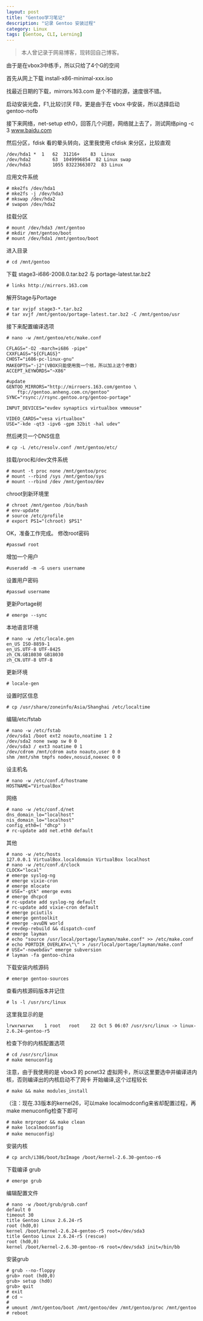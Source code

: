 ```yaml
---
layout: post
title: "Gentoo学习笔记"
description: "记录 Gentoo 安装过程"
category: Linux
tags: [Gentoo, CLI, Lerning]
---
```


> 本人曾记录于网易博客，现转回自己博客。

由于是在vbox3中练手，所以只给了4个G的空间

首先从网上下载 install-x86-minimal-xxx.iso

找最近日期的下载，mirrors.163.com 是个不错的源，速度很不错。

启动安装光盘，F1,比较讨厌 FB，更是由于在 vbox 中安装，所以选择启动 gentoo-nofb

<!-- more -->

接下来网络，net-setup eth0，回答几个问题，网络就上去了，测试网络ping -c 3 www.baidu.com

然后分区，fdisk 看的晕头转向，这里我使用 cfdisk 来分区，比较直观

    /dev/hda1 *  1   62  31216+    83  Linux
    /dev/hda2        63  1049996854  82 Linux swap
    /dev/hda3        1055 83223663072  83 Linux

应用文件系统

    # mke2fs /dev/hda1
    # mke2fs -j /dev/hda3
    # mkswap /dev/hda2
    # swapon /dev/hda2

挂载分区

    # mount /dev/hda3 /mnt/gentoo
    # mkdir /mnt/gentoo/boot
    # mount /dev/hda1 /mnt/gentoo/boot

进入目录

    # cd /mnt/gentoo

下载 stage3-i686-2008.0.tar.bz2 与 portage-latest.tar.bz2

    # links http://mirrors.163.com

解开Stage与Portage

    # tar xvjpf stage3-*.tar.bz2
    # tar xvjf /mnt/gentoo/portage-latest.tar.bz2 -C /mnt/gentoo/usr

接下来配置编译选项

    # nano -w /mnt/gentoo/etc/make.conf

    CFLAGS="-O2 -march=i686 -pipe"
    CXXFLAGS="${CFLAGS}"
    CHOST="i686-pc-linux-gnu"
    MAKEOPTS="-j2"(VBOX只能使用我一个核，所以加上这个参数)
    ACCEPT_kEYWORDS="~X86"

    #update
    GENTOO_MIRRORS="http://mirroers.163.com/gentoo \
        ftp://gentoo.anheng.com.cn/gentoo"
    SYNC="rsync://rsync.gentoo.org/gentoo-portage"

    INPUT_DEVICES="evdev synaptics virtualbox vmmouse"

    VIDEO_CARDS="vesa virtualbox"
    USE="-kde -qt3 -ipv6 -gpm 32bit -hal udev"

然后拷贝一个DNS信息

    # cp -L /etc/resolv.conf /mnt/gentoo/etc/

挂载/proc和/dev文件系统

    # mount -t proc none /mnt/gentoo/proc
    # mount --rbind /sys /mnt/gentoo/sys
    # mount --rbind /dev /mnt/gentoo/dev

chroot到新环境里

    # chroot /mnt/gentoo /bin/bash
    # env-update
    # source /etc/profile
    # export PS1="(chroot) $PS1"

OK，准备工作完成。
修改root密码

    #passwd root

增加一个用户

    #useradd -m -G users username

设置用户密码

    #passwd username

更新Portage树

    # emerge --sync

本地语言环境

    # nano -w /etc/locale.gen
    en_US ISO-8859-1
    en_US.UTF-8 UTF-8425
    zh_CN.GB18030 GB18030
    zh_CN.UTF-8 UTF-8

更新环境

    # locale-gen

设置时区信息

    # cp /usr/share/zoneinfo/Asia/Shanghai /etc/localtime

编辑/etc/fstab

    # nano -w /etc/fstab
    /dev/sda1 /boot ext2 noauto,noatime 1 2
    /dev/sda2 none swap sw 0 0
    /dev/sda3 / ext3 noatime 0 1
    /dev/cdrom /mnt/cdrom auto noauto,user 0 0
    shm /mnt/shm tmpfs nodev,nosuid,noexec 0 0

设主机名

    # nano -w /etc/conf.d/hostname
    HOSTNAME="VirtualBox"

网络

    # nano -w /etc/conf.d/net
    dns_domain_lo="localhost"
    nis_domain_lo="localhost"
    config_eth0=( "dhcp" )
    # rc-update add net.eth0 default

其他

    # nano -w /etc/hosts
    127.0.0.1 VirtualBox.localdomain VirtualBox localhost
    # nano -w /etc/conf.d/clock
    CLOCK="local"
    # emerge syslog-ng
    # emerge vixie-cron
    # emerge mlocate
    # USE="-gtk" emerge evms
    # emerge dhcpcd
    # rc-update add syslog-ng default
    # rc-update add vixie-cron default
    # emerge pciutils
    # emerge gentoolkit
    # emerge -avuDN world
    # revdep-rebuild && dispatch-conf
    # emerge layman
    # echo "source /usr/local/portage/layman/make.conf" >> /etc/make.conf
    # echo PORTDIR_OVERLAY=\"\" > /usr/local/portage/layman/make.conf
    # USE="-nowebdav" emerge subversion
    # layman -fa gentoo-china

下载安装内核源码

    # emerge gentoo-sources

查看内核源码版本并记住

    # ls -l /usr/src/linux

这里我显示的是

    lrwxrwxrwx    1 root   root    22 Oct 5 06:07 /usr/src/linux -> linux-2.6.24-gentoo-r5

检查下你的内核配置选项

    # cd /usr/src/linux
    # make menuconfig

注意，由于我使用的是 vbox3 的 pcnet32 虚拟网卡，所以这里要选中并编译进内核，否则编译出的内核启动不了网卡
开始编译,这个过程较长

    # make && make modules_install

（注：现在.33版本的kernel26，可以make localmodconfig来省却配置过程，再make menuconfig检查下即可

    # make mrproper && make clean
    # make localmodconfig
    # make menuconfig）

安装内核

    # cp arch/i386/boot/bzImage /boot/kernel-2.6.30-gentoo-r6

下载编译 grub

    # emerge grub

编辑配置文件

    # nano -w /boot/grub/grub.conf
    default 0
    timeout 30
    title Gentoo Linux 2.6.24-r5
    root (hd0,0)
    kernel /boot/kernel-2.6.24-gentoo-r5 root=/dev/sda3
    title Gentoo Linux 2.6.24-r5 (rescue)
    root (hd0,0)
    kernel /boot/kernel-2.6.30-gentoo-r6 root=/dev/sda3 init=/bin/bb

安装grub

    # grub --no-floppy
    grub> root (hd0,0)
    grub> setup (hd0)
    grub> quit
    # exit
    # cd ~
    #
    # umount /mnt/gentoo/boot /mnt/gentoo/dev /mnt/gentoo/proc /mnt/gentoo
    # reboot
